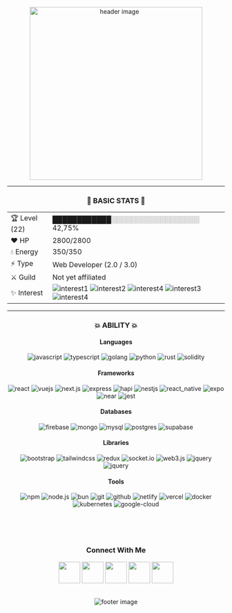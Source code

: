  
<p align="center"><img width="400" src="https://res.cloudinary.com/dimezdsix/image/upload/v1724940281/wom0ie1pe9txxomg1kc2.gif" alt="header image"></p>

<hr/>

<div align="center">
  <h3>🔰 BASIC STATS 🔰</h3>
  <table>
   <tr>
    <td>🏆 Level (22)</td>
    <td>████████████░░░░░░░░░░░░░░░░░░ 42,75%</td>
   </tr>
   <tr>
    <td>❤️ HP</td>
    <td>2800/2800</td>
   </tr>
   <tr>
    <td>💧 Energy</td>
    <td>350/350</td>
   </tr>
   <tr>
    <td>⚡️ Type</td>
    <td>Web Developer (2.0 / 3.0)</td>
   </tr>
   <tr>
    <td>⚔️ Guild</td>
    <td>Not yet affiliated</td>
   </tr>
   <tr>
    <td>✨ Interest</td>
    <td>
     <img src="https://img.shields.io/badge/CODE-10459C?style=for-the-badge" alt="interest1" />
     <img src="https://img.shields.io/badge/GAME-20B2AA?style=for-the-badge" alt="interest2" />
     <img src="https://img.shields.io/badge/PIXEL%20ART-2B02A6?style=for-the-badge" alt="interest4" />
     <img src="https://img.shields.io/badge/MONEY-EBAC00?style=for-the-badge" alt="interest3" />
     <img src="https://img.shields.io/badge/CHINDO-FA5CFF?style=for-the-badge" alt="interest4" />
    </td>
   </tr>
  </table>
 
  <hr/>
  
  <h3>💥 ABILITY 💥</h3>
  
  <h4>Languages</h4>
  <img src="https://img.shields.io/badge/JavaScript-323330?style=for-the-badge&logo=javascript&logoColor=F7DF1E" alt="javascript" />
  <img src="https://img.shields.io/badge/TypeScript-007ACC?style=for-the-badge&logo=typescript&logoColor=white" alt="typescript" />
  <img src="https://img.shields.io/badge/Golang-white?style=for-the-badge&logo=go&logoColor=007ACC" alt="golang" />
  <img src="https://img.shields.io/badge/Python-ffdd54?style=for-the-badge&logo=python" alt="python" />
  <img src="https://img.shields.io/badge/rust-%23000000.svg?style=for-the-badge&logo=rust&logoColor=white" alt="rust" />
  <img src="https://img.shields.io/badge/Solidity-%23363636.svg?style=for-the-badge&logo=solidity&logoColor=white" alt="solidity" />
  
  <h4>Frameworks</h4>
  <img src="https://img.shields.io/badge/react-%2320232a.svg?style=for-the-badge&logo=react&logoColor=%2361DAFB" alt="react" />
  <img src="https://img.shields.io/badge/vuejs-%2335495e.svg?style=for-the-badge&logo=vuedotjs&logoColor=%234FC08D" alt="vuejs" />
  <img src="https://img.shields.io/badge/Next-black?style=for-the-badge&logo=next.js&logoColor=white" alt="next.js" />
  <img src="https://img.shields.io/badge/express-%23404d59.svg?style=for-the-badge&logo=express&logoColor=%2361DAFB" alt="express" />
  <img src="https://img.shields.io/badge/flask-white?style=for-the-badge&logo=flask&logoColor=black" alt="hapi" />
  <img src="https://img.shields.io/badge/nestjs-%23E0234E.svg?style=for-the-badge&logo=nestjs&logoColor=white" alt="nestjs" />
  <img src="https://img.shields.io/badge/react_native-%2320232a.svg?style=for-the-badge&logo=react&logoColor=%2361DAFB" alt="react_native" />
  <img src="https://img.shields.io/badge/expo-1C1E24?style=for-the-badge&logo=expo&logoColor=#D04A37" alt="expo" />
  <img src="https://img.shields.io/badge/Near-%23000000.svg?style=for-the-badge&logo=near&logoColor=white" alt="near" />
  <img src="https://img.shields.io/badge/jest-C21325?style=for-the-badge&logo=jest&logoColor=white" alt="jest" />

  <h4>Databases</h4>
  <img src="https://img.shields.io/badge/firebase-a08021?style=for-the-badge&logo=firebase&logoColor=ffcd34" alt="firebase" />
  <img src="https://img.shields.io/badge/MongoDB-%234ea94b.svg?style=for-the-badge&logo=mongodb&logoColor=white" alt="mongo" />
  <img src="https://img.shields.io/badge/mysql-4479A1.svg?style=for-the-badge&logo=mysql&logoColor=white" alt="mysql" />
  <img src="https://img.shields.io/badge/postgres-%23316192.svg?style=for-the-badge&logo=postgresql&logoColor=white" alt="postgres" />
  <img src="https://img.shields.io/badge/Supabase-3ECF8E?style=for-the-badge&logo=supabase&logoColor=white" alt="supabase" />

  <h4>Libraries</h4>
  <img src="https://img.shields.io/badge/bootstrap-7952B3?style=for-the-badge&logo=bootstrap&logoColor=white" alt="bootstrap" />
  <img src="https://img.shields.io/badge/tailwindcss-%2338B2AC.svg?style=for-the-badge&logo=tailwind-css&logoColor=white" alt="tailwindcss" />
  <img src="https://img.shields.io/badge/redux-%23593d88.svg?style=for-the-badge&logo=redux&logoColor=white" alt="redux" />
  <img src="https://img.shields.io/badge/Socket.io-black?style=for-the-badge&logo=socket.io&badgeColor=010101" alt="socket.io" />
  <img src="https://img.shields.io/badge/web3.js-F16822?style=for-the-badge&logo=web3.js&logoColor=white" alt="web3.js" />
  <img src="https://img.shields.io/badge/jquery-%230769AD.svg?style=for-the-badge&logo=jquery&logoColor=white" alt="jquery" />
  <img src="https://img.shields.io/badge/tensorflow-FF6F00?style=for-the-badge&logo=tensorflow&logoColor=white" alt="jquery" />
   
  <h4>Tools</h4>
  <img src="https://img.shields.io/badge/NPM-%23CB3837.svg?style=for-the-badge&logo=npm&logoColor=white" alt="npm" />
  <img src="https://img.shields.io/badge/node.js-6DA55F?style=for-the-badge&logo=node.js&logoColor=white" alt="node.js" />
  <img src="https://img.shields.io/badge/bun-000000?style=for-the-badge&logo=bun&logoColor=white" alt="bun" />
  <img src="https://img.shields.io/badge/git-F05032?style=for-the-badge&logo=git&logoColor=white" alt="git" />
  <img src="https://img.shields.io/badge/github-181717?style=for-the-badge&logo=github&logoColor=white" alt="github" />
  <img src="https://img.shields.io/badge/netlify-00C7B7?style=for-the-badge&logo=netlify&logoColor=white" alt="netlify" />
  <img src="https://img.shields.io/badge/vercel-000000?style=for-the-badge&logo=vercel&logoColor=white" alt="vercel" />
  <img src="https://img.shields.io/badge/docker-2496ED?style=for-the-badge&logo=docker&logoColor=white" alt="docker" />
  <img src="https://img.shields.io/badge/kubernetes-326CE5?style=for-the-badge&logo=kubernetes&logoColor=white" alt="kubernetes" />
  <img src="https://img.shields.io/badge/google%20cloud-4285F4?style=for-the-badge&logo=google-cloud&logoColor=white" alt="google-cloud" />
</div>

<br/><br/><br/>

<div align="center">
 <h3>Connect With Me</h3>
 <a target="_blank" href="https://www.linkedin.com/in/azzam-izzudin-hasan"><img height="50" src="https://img.icons8.com/?size=100&id=114445&format=png&color=000000"></a>
 <a target="_blank" href="mailto:azzamizzudinhasan@gmail.com"><img width="50" src="https://img.icons8.com/?size=100&id=35084&format=png&color=000000"></a>
 <a target="_blank" href="https://discord.com/users/533661901977026580"><img height="50" src="https://img.icons8.com/?size=100&id=30998&format=png&color=000000"></a>
 <a target="_blank" href="https://open.spotify.com/user/312as7rzwm7nwou7nfeubv7dadxe?si=961e2aca0cc44176"><img height="50" src="https://img.icons8.com/?size=100&id=MeCPxrBjElfM&format=png&color=000000"></a> 
 <a target="_blank" href="https://steamcommunity.com/id/swulastry/"><img height="50" src="https://img.icons8.com/?size=100&id=zNqjI8XKkCv0&format=png&color=000000"></a>
</div>

<br/>

<p align="center"><img src="https://res.cloudinary.com/dimezdsix/image/upload/v1724931266/ydvgyh7hymj6cwluy4a6.gif" alt="footer image"/></p>

